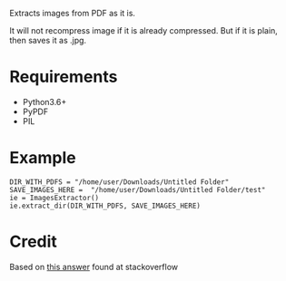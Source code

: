 Extracts images from PDF as it is.

It will not recompress image if it is already compressed. But if it is plain, then saves it as .jpg.

# Requirements #
  - Python3.6+
  - PyPDF
  - PIL

# Example #

    DIR_WITH_PDFS = "/home/user/Downloads/Untitled Folder"
    SAVE_IMAGES_HERE =  "/home/user/Downloads/Untitled Folder/test"
    ie = ImagesExtractor()
    ie.extract_dir(DIR_WITH_PDFS, SAVE_IMAGES_HERE)

# Credit #
Based on [this answer](https://stackoverflow.com/a/34116472/2039471) found at stackoverflow 
